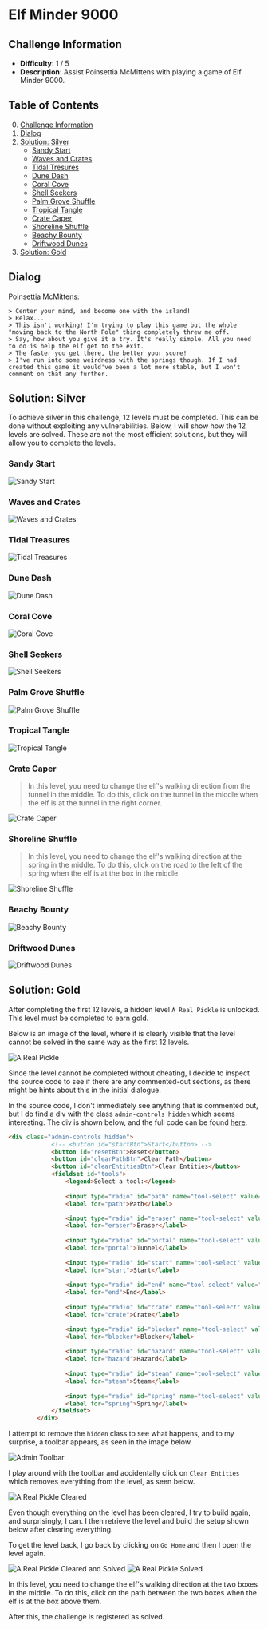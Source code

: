 # Elf Minder 9000

## Challenge Information
- **Difficulty**: 1 / 5
- **Description**: Assist Poinsettia McMittens with playing a game of Elf Minder 9000.

## Table of Contents
0. [Challenge Information](#challenge-information)
1. [Dialog](#dialog)
2. [Solution: Silver](#solution-silver)
    - [Sandy Start](#sandy-start)
    - [Waves and Crates](#waves-and-crates)
    - [Tidal Tresures](#tidal-treasures)
    - [Dune Dash](#dune-dash)
    - [Coral Cove](#coral-cove)
    - [Shell Seekers](#shell-seekers)
    - [Palm Grove Shuffle](#palm-grove-shuffle)
    - [Tropical Tangle](#tropical-tangle)
    - [Crate Caper](#crate-caper)
    - [Shoreline Shuffle](#shoreline-shuffle)
    - [Beachy Bounty](#beachy-bounty)
    - [Driftwood Dunes](#driftwood-dunes)
3. [Solution: Gold](#solution-gold)

## Dialog
Poinsettia McMittens:
```
> Center your mind, and become one with the island!
> Relax...
> This isn't working! I'm trying to play this game but the whole "moving back to the North Pole" thing completely threw me off. 
> Say, how about you give it a try. It's really simple. All you need to do is help the elf get to the exit.
> The faster you get there, the better your score!
> I've run into some weirdness with the springs though. If I had created this game it would've been a lot more stable, but I won't comment on that any further.
```

## Solution: Silver

To achieve silver in this challenge, 12 levels must be completed. This can be done without exploiting any vulnerabilities. Below, I will show how the 12 levels are solved. These are not the most efficient solutions, but they will allow you to complete the levels.

### Sandy Start
![Sandy Start](images/Sandy%20Start.png)

### Waves and Crates
![Waves and Crates](images/Waves%20and%20Crates.png)

### Tidal Treasures
![Tidal Treasures](images/Tidal%20Treasures.png)

### Dune Dash
![Dune Dash](images/Dune%20Dash.png)

### Coral Cove
![Coral Cove](images/Coral%20Cove.png)

### Shell Seekers
![Shell Seekers](images/Shell%20Seekers.png)

### Palm Grove Shuffle
![Palm Grove Shuffle](images/Palm%20Grove%20Shuffle.png)

### Tropical Tangle
![Tropical Tangle](images/Tropical%20Trangle.png)

### Crate Caper
> In this level, you need to change the elf's walking direction from the tunnel in the middle. To do this, click on the tunnel in the middle when the elf is at the tunnel in the right corner.

![Crate Caper](images/Crate%20Caper.png)


### Shoreline Shuffle
> In this level, you need to change the elf's walking direction at the spring in the middle. To do this, click on the road to the left of the spring when the elf is at the box in the middle.

![Shoreline Shuffle](images/Shoreline%20Shuffle.png)

### Beachy Bounty
![Beachy Bounty](images/Beachy%20Bounty.png)

### Driftwood Dunes
![Driftwood Dunes](images/Driftwood%20Dunes.png)

## Solution: Gold
After completing the first 12 levels, a hidden level `A Real Pickle` is unlocked. This level must be completed to earn gold.

Below is an image of the level, where it is clearly visible that the level cannot be solved in the same way as the first 12 levels.

![A Real Pickle](images/A%20Real%20Pickle.png)

Since the level cannot be completed without cheating, I decide to inspect the source code to see if there are any commented-out sections, as there might be hints about this in the initial dialogue.

In the source code, I don't immediately see anything that is commented out, but I do find a div with the class `admin-controls hidden` which seems interesting. The div is shown below, and the full code can be found [here](files/game.html).

```HTML
<div class="admin-controls hidden">
            <!-- <button id="startBtn">Start</button> -->
            <button id="resetBtn">Reset</button>
            <button id="clearPathBtn">Clear Path</button>
            <button id="clearEntitiesBtn">Clear Entities</button>
            <fieldset id="tools">
                <legend>Select a tool:</legend>
            
                <input type="radio" id="path" name="tool-select" value="path" checked />
                <label for="path">Path</label>

                <input type="radio" id="eraser" name="tool-select" value="eraser" />
                <label for="eraser">Eraser</label>
                
                <input type="radio" id="portal" name="tool-select" value="portal" />
                <label for="portal">Tunnel</label>
            
                <input type="radio" id="start" name="tool-select" value="start" />
                <label for="start">Start</label>
            
                <input type="radio" id="end" name="tool-select" value="end" />
                <label for="end">End</label>
            
                <input type="radio" id="crate" name="tool-select" value="crate" />
                <label for="crate">Crate</label>

                <input type="radio" id="blocker" name="tool-select" value="blocker" />
                <label for="blocker">Blocker</label>
            
                <input type="radio" id="hazard" name="tool-select" value="hazard" />
                <label for="hazard">Hazard</label>
            
                <input type="radio" id="steam" name="tool-select" value="steam" />
                <label for="steam">Steam</label>
            
                <input type="radio" id="spring" name="tool-select" value="spring" />
                <label for="spring">Spring</label>
            </fieldset>
        </div>
```

I attempt to remove the `hidden` class to see what happens, and to my surprise, a toolbar appears, as seen in the image below.

![Admin Toolbar](images/Admin%20Toolbar.png)

I play around with the toolbar and accidentally click on `Clear Entities` which removes everything from the level, as seen below.

![A Real Pickle Cleared](images/A%20Real%20Pickle%20Cleared.png)

Even though everything on the level has been cleared, I try to build again, and surprisingly, I can. I then retrieve the level and build the setup shown below after clearing everything.

To get the level back, I go back by clicking on `Go Home` and then I open the level again.

![A Real Pickle Cleared and Solved](images/A%20Real%20Pickle%20Cleared%20and%20Solved.png)
![A Real Pickle Solved](images/A%20Real%20Pickle%20Solved.png)

In this level, you need to change the elf's walking direction at the two boxes in the middle. To do this, click on the path between the two boxes when the elf is at the box above them.

After this, the challenge is registered as solved.